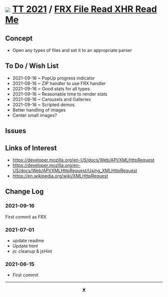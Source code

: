 # [![](https://pushme-pullyou.github.io/tootoo-2021/lib/assets/icons/mark-github.svg )](https://github.com/pushme-pullyou/tootoo-2021/ "Source code on GitHub" ) [TT 2021]( https://pushme-pullyou.github.io/tootoo-2021/ "Home page" ) / [FRX File Read XHR Read Me]( https://pushme-pullyou.github.io/tootoo-2021/#lib09/frx-file-read-xhr/README.md )


<!--@@@
<div class=ifrResize ><iframe src=https://pushme-pullyou.github.io/tootoo-2021/lib09/frx-file-read-xhr/ height=500px width=100% ></iframe></div>
_FOX File Read XHR in a resizable window. One finger to rotate. Two to zoom._

### Full Screen: [FOX File Read XHR]( https://pushme-pullyou.github.io/tootoo-2021/lib09/frx-file-read-xhr/ )
@@@-->


## Concept

* Open any types of files and set it to an appropriate parser

## To Do / Wish List

* 2021-09-16 ~ PopUp progress indicator
* 2021-09-16 ~ ZIP handler to use FRX handler
* 2021-09-16 ~ Good stats for all types
* 2021-09-16 ~ Reasonable time to render stats
* 2021-09-16 ~ Carousels and Galleries
* 2021-09-16 ~ Scripted demos
* Better handling of images
* Center small images?

## Issues


## Links of Interest

* https://developer.mozilla.org/en-US/docs/Web/API/XMLHttpRequest
* https://developer.mozilla.org/en-US/docs/Web/API/XMLHttpRequest/Using_XMLHttpRequest
* https://en.wikipedia.org/wiki/XMLHttpRequest


## Change Log

### 2021-09-16

First commit as FRX

### 2021-07-01

* update readme
* Update html
* js: cleanup & jsHint

### 2021-06-15

* First commit


***

<center title="Hello! Click me to go up to the top" ><a class=aDingbat href=javascript:window.scrollTo(0,0);> ❦ </a></center>
